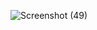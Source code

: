 ![Screenshot (49)](https://user-images.githubusercontent.com/92022676/156913613-e52146d5-bc0f-466e-88ff-567298f6fd2f.png)


